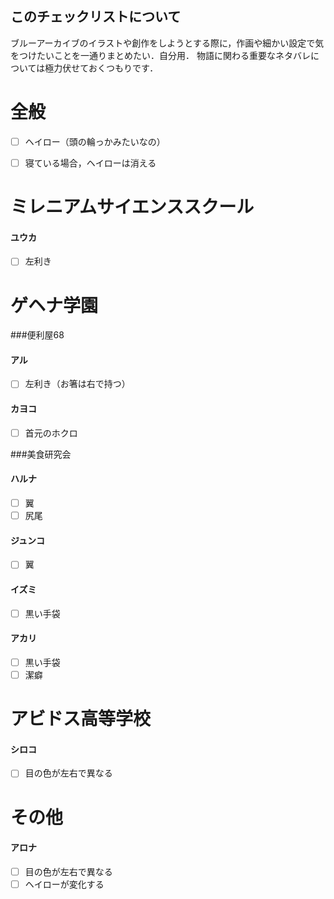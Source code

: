 ## このチェックリストについて
ブルーアーカイブのイラストや創作をしようとする際に，作画や細かい設定で気をつけたいことを一通りまとめたい．自分用．
物語に関わる重要なネタバレについては極力伏せておくつもりです．


# 全般
- [ ] ヘイロー（頭の輪っかみたいなの）
- [ ] 寝ている場合，ヘイローは消える


# ミレニアムサイエンススクール
#### ユウカ
- [ ] 左利き


# ゲヘナ学園
###便利屋68
#### アル
- [ ] 左利き（お箸は右で持つ）
#### カヨコ
- [ ] 首元のホクロ


###美食研究会
#### ハルナ
- [ ] 翼
- [ ] 尻尾
#### ジュンコ
- [ ] 翼
#### イズミ
- [ ] 黒い手袋 
#### アカリ
- [ ] 黒い手袋
- [ ] 潔癖

# アビドス高等学校
#### シロコ
- [ ] 目の色が左右で異なる


# その他
#### アロナ
- [ ] 目の色が左右で異なる
- [ ] ヘイローが変化する
